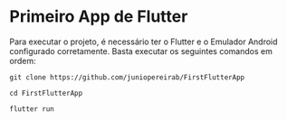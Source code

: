 # Primeiro App de Flutter

Para executar o projeto, é necessário ter o Flutter e o Emulador Android configurado corretamente.
Basta executar os seguintes comandos em ordem:
```
git clone https://github.com/juniopereirab/FirstFlutterApp

cd FirstFlutterApp

flutter run
```